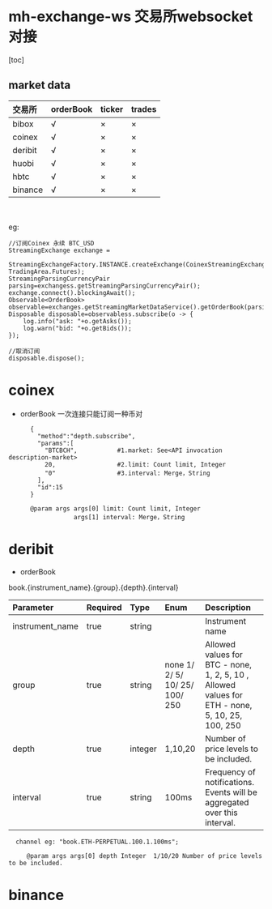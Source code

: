 # mh-exchange-ws 交易所websocket对接
[toc]

## market data

| 交易所 | orderBook | ticker | trades |
| :-----| :----- | :----- | :----- |
| bibox | √ | × | × |
| coinex | √ | × | × |
| deribit | √ | × | × |
| huobi | √ | × | × |
| hbtc | √ | × | × |
| binance | √ | × | × |
<br></br>
eg:
```
//订阅Coinex 永续 BTC_USD
StreamingExchange exchange =
        StreamingExchangeFactory.INSTANCE.createExchange(CoinexStreamingExchange.class.getName(), TradingArea.Futures);
StreamingParsingCurrencyPair parsing=exchangess.getStreamingParsingCurrencyPair();
exchange.connect().blockingAwait();
Observable<OrderBook> observable=exchanges.getStreamingMarketDataService().getOrderBook(parsing.parsing(CurrencyPair.BTC_USD));
Disposable disposable=observabless.subscribe(o -> {
    log.info("ask: "+o.getAsks());
    log.warn("bid: "+o.getBids());
});

//取消订阅
disposable.dispose();
```

# coinex 
+ orderBook 
一次连接只能订阅一种币对
```
      {
        "method":"depth.subscribe",
        "params":[
          "BTCBCH",           #1.market: See<API invocation description·market>
          20,                 #2.limit: Count limit, Integer
          "0"                 #3.interval: Merge，String
        ],
        "id":15
      }
     
      @param args args[0] limit: Count limit, Integer
                  args[1] interval: Merge，String

```

# deribit

+ orderBook 

book.{instrument_name}.{group}.{depth}.{interval}
     
| Parameter | Required | Type | Enum | Description |
| :-----| :----- | :----- | :----- | :----- |
| instrument_name | true | string |  | Instrument name |
| group | true | string | 	none 1/ 2/ 5/ 10/ 25/ 100/ 250 | Allowed values for BTC - none, 1, 2, 5, 10 , Allowed values for ETH - none, 5, 10, 25, 100, 250 |
| depth | true | integer | 1,10,20 | Number of price levels to be included. |
| interval | true | string | 100ms | Frequency of notifications. Events will be aggregated over this interval. |
    
      channel eg: "book.ETH-PERPETUAL.100.1.100ms";

```
     @param args args[0] depth Integer	1/10/20	Number of price levels to be included.
```

# binance



